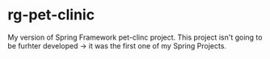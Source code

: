 # rg-pet-clinic

My version of Spring Framework pet-clinc project.
This project isn't going to be furhter developed -> 
it was the first one of my Spring Projects.
